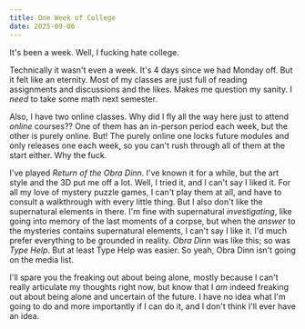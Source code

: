 ```yaml
---
title: One Week of College
date: 2025-09-06
---
```


It's been a week. Well, I fucking hate college.

Technically it wasn't even a week. It's 4 days since we had Monday off. But it felt like an eternity. Most of my classes are just full of reading assignments and discussions and the likes. Makes me question my sanity. I *need* to take some math next semester.

Also, I have two online classes. Why did I fly all the way here just to attend *online* courses?? One of them has an in-person period each week, but the other is purely online. But! The purely online one locks future modules and only releases one each week, so you can't rush through all of them at the start either. Why the fuck.

I've played *Return of the Obra Dinn*. I've known it for a while, but the art style and the 3D put me off a lot. Well, I tried it, and I can't say I liked it. For all my love of mystery puzzle games, I can't play them at all, and have to consult a walkthrough with every little thing. But I also don't like the supernatural elements in there. I'm fine with supernatural *investigating*, like going into memory of the last moments of a corpse, but when the *answer* to the mysteries contains supernatural elements, I can't say I like it. I'd much prefer everything to be grounded in reality. *Obra Dinn* was like this; so was *Type Help*. But at least Type Help was easier. So yeah, Obra Dinn isn't going on the media list.

I'll spare you the freaking out about being alone, mostly because I can't really articulate my thoughts right now, but know that I *am* indeed freaking out about being alone and uncertain of the future. I have no idea what I'm going to do and more importantly if I can do it, and I don't think I'll ever have an idea.
